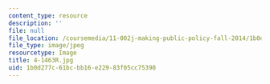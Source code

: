 ```yaml
---
content_type: resource
description: ''
file: null
file_location: /coursemedia/11-002j-making-public-policy-fall-2014/1b0d277c61bcbb16e22983f05cc75390_4-1463R.jpg
file_type: image/jpeg
resourcetype: Image
title: 4-1463R.jpg
uid: 1b0d277c-61bc-bb16-e229-83f05cc75390
---
```

